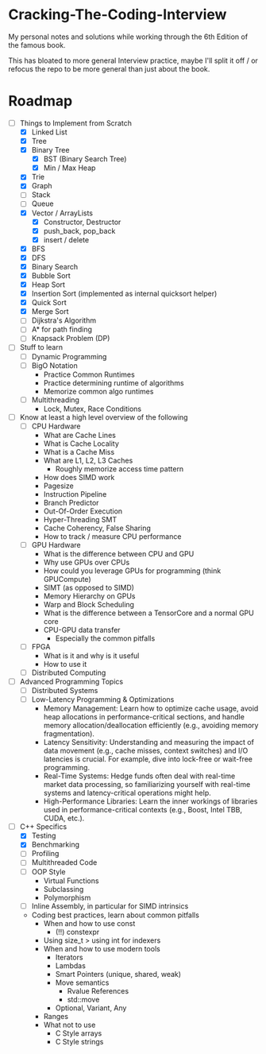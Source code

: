# Cracking-The-Coding-Interview
My personal notes and solutions while working through the 6th Edition of the famous book.

This has bloated to more general Interview practice, maybe I'll split it off / or refocus the repo to
be more general than just about the book.

# Roadmap
* [ ] Things to Implement from Scratch
	* [x] Linked List
	* [x] Tree
	* [x] Binary Tree
		* [x] BST (Binary Search Tree)
		* [x] Min / Max Heap
	* [x] Trie
	* [x] Graph
	* [ ] Stack
	* [ ] Queue
	* [x] Vector / ArrayLists
	 	* [x] Constructor, Destructor
		* [x] push_back, pop_back
		* [x] insert / delete
	* [x] BFS
	* [x] DFS
	* [x] Binary Search
	* [x] Bubble Sort
	* [x] Heap Sort
	* [x] Insertion Sort (implemented as internal quicksort helper)
	* [x] Quick Sort
	* [x] Merge Sort
	* [ ] Dijkstra's Algorithm
	* [ ] A* for path finding
	* [ ] Knapsack Problem (DP)
* [ ] Stuff to learn
	* [ ] Dynamic Programming
	* [ ] BigO Notation
		* Practice Common Runtimes
		* Practice determining runtime of algorithms
		* Memorize common algo runtimes
	* [ ] Multithreading
		* Lock, Mutex, Race Conditions
* [ ] Know at least a high level overview of the following
	* [ ] CPU Hardware
		* What are Cache Lines
		* What is Cache Locality
		* What is a Cache Miss
		* What are L1, L2, L3 Caches
			* Roughly memorize access time pattern
		* How does SIMD work
		* Pagesize
		* Instruction Pipeline
		* Branch Predictor
		* Out-Of-Order Execution
		* Hyper-Threading SMT
		* Cache Coherency, False Sharing
		* How to track / measure CPU performance
	* [ ] GPU Hardware
		* What is the difference between CPU and GPU
		* Why use GPUs over CPUs
		* How could you leverage GPUs for programming (think GPUCompute)
		* SIMT (as opposed to SIMD)
		* Memory Hierarchy on GPUs
		* Warp and Block Scheduling
		* What is the difference between a TensorCore and a normal GPU core
		* CPU-GPU data transfer
			* Especially the common pitfalls
	* [ ] FPGA
		* What is it and why is it useful
		* How to use it
	* [ ] Distributed Computing
* [ ] Advanced Programming Topics
	* [ ] Distributed Systems
	* [ ] Low-Latency Programming & Optimizations
		* Memory Management: Learn how to optimize cache usage, avoid heap allocations in performance-critical sections, and handle memory allocation/deallocation efficiently (e.g., avoiding memory fragmentation).
		* Latency Sensitivity: Understanding and measuring the impact of data movement (e.g., cache misses, context switches) and I/O latencies is crucial. For example, dive into lock-free or wait-free programming.
		* Real-Time Systems: Hedge funds often deal with real-time market data processing, so familiarizing yourself with real-time systems and latency-critical operations might help.
		* High-Performance Libraries: Learn the inner workings of libraries used in performance-critical contexts (e.g., Boost, Intel TBB, CUDA, etc.).
* [ ] C++ Specifics
	* [x] Testing
	* [x] Benchmarking
	* [ ] Profiling
	* [ ] Multithreaded Code
	* [ ] OOP Style
		* Virtual Functions
		* Subclassing
		* Polymorphism
	* [ ] Inline Assembly, in particular for SIMD intrinsics
	* Coding best practices, learn about common pitfalls
	 	* When and how to use const
			* (!!) constexpr
		* Using size_t > using int for indexers
		* When and how to use modern tools
			* Iterators
			* Lambdas
			* Smart Pointers (unique, shared, weak)
			* Move semantics
				* Rvalue References
				* std::move
			* Optional, Variant, Any
		* Ranges
		* What not to use
			* C Style arrays
			* C Style strings